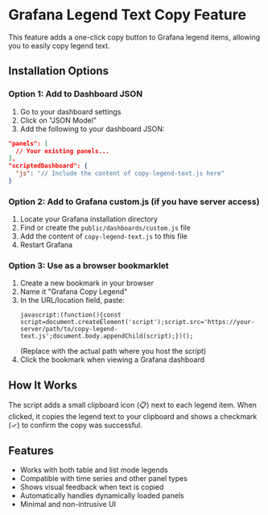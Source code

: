 # Grafana Legend Text Copy Feature

This feature adds a one-click copy button to Grafana legend items, allowing you to easily copy legend text.

## Installation Options

### Option 1: Add to Dashboard JSON

1. Go to your dashboard settings
2. Click on "JSON Model"
3. Add the following to your dashboard JSON:

```json
"panels": [
  // Your existing panels...
],
"scriptedDashboard": {
  "js": "// Include the content of copy-legend-text.js here"
}
```

### Option 2: Add to Grafana custom.js (if you have server access)

1. Locate your Grafana installation directory
2. Find or create the `public/dashboards/custom.js` file
3. Add the content of `copy-legend-text.js` to this file
4. Restart Grafana

### Option 3: Use as a browser bookmarklet

1. Create a new bookmark in your browser
2. Name it "Grafana Copy Legend"
3. In the URL/location field, paste:
   ```
   javascript:(function(){const script=document.createElement('script');script.src='https://your-server/path/to/copy-legend-text.js';document.body.appendChild(script);})();
   ```
   (Replace with the actual path where you host the script)
4. Click the bookmark when viewing a Grafana dashboard

## How It Works

The script adds a small clipboard icon (📋) next to each legend item. When clicked, it copies the legend text to your clipboard and shows a checkmark (✓) to confirm the copy was successful.

## Features

- Works with both table and list mode legends
- Compatible with time series and other panel types
- Shows visual feedback when text is copied
- Automatically handles dynamically loaded panels
- Minimal and non-intrusive UI
